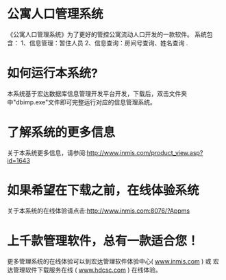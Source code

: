 # 公寓人口管理系统

《公寓人口管理系统》为了更好的管控公寓流动人口开发的一款软件。 系统包含： 1、信息管理：暂住人员 2、信息查询：房间号查询、姓名查询 .  


# 如何运行本系统?

本系统基于宏达数据库信息管理开发平台开发，下载后，双击文件夹中"dbimp.exe"文件即可完整运行对应的信息管理系统。

# 了解系统的更多信息

关于本系统更多信息，请参阅:http://www.inmis.com/product_view.asp?id=1643

# 如果希望在下载之前，在线体验系统

关于本系统的在线体验请点击:http://www.inmis.com:8076/?Appms

# 上千款管理软件，总有一款适合您！

更多管理系统的在线体验可以到宏达管理软件体验中心( www.inmis.com ) 或 宏达管理软件下载服务在线 ( www.hdcsc.com ) 在线体验。

